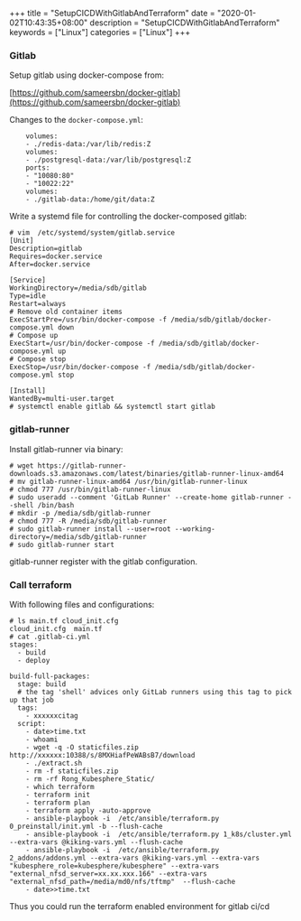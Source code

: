 +++
title = "SetupCICDWithGitlabAndTerraform"
date = "2020-01-02T10:43:35+08:00"
description = "SetupCICDWithGitlabAndTerraform"
keywords = ["Linux"]
categories = ["Linux"]
+++
### Gitlab
Setup gitlab using docker-compose from:     

[https://github.com/sameersbn/docker-gitlab](https://github.com/sameersbn/docker-gitlab)    

Changes to the `docker-compose.yml`:     

```
    volumes:
    - ./redis-data:/var/lib/redis:Z
    volumes:
    - ./postgresql-data:/var/lib/postgresql:Z
    ports:
    - "10080:80"
    - "10022:22"
    volumes:
    - ./gitlab-data:/home/git/data:Z
```
Write a systemd file for controlling the docker-composed gitlab:     

```
# vim  /etc/systemd/system/gitlab.service 
[Unit]
Description=gitlab
Requires=docker.service
After=docker.service

[Service]
WorkingDirectory=/media/sdb/gitlab
Type=idle
Restart=always
# Remove old container items
ExecStartPre=/usr/bin/docker-compose -f /media/sdb/gitlab/docker-compose.yml down
# Compose up
ExecStart=/usr/bin/docker-compose -f /media/sdb/gitlab/docker-compose.yml up
# Compose stop
ExecStop=/usr/bin/docker-compose -f /media/sdb/gitlab/docker-compose.yml stop

[Install]
WantedBy=multi-user.target
# systemctl enable gitlab && systemctl start gitlab
```
### gitlab-runner
Install gitlab-runner via binary:     

```
# wget https://gitlab-runner-downloads.s3.amazonaws.com/latest/binaries/gitlab-runner-linux-amd64
# mv gitlab-runner-linux-amd64 /usr/bin/gitlab-runner-linux
# chmod 777 /usr/bin/gitlab-runner-linux
# sudo useradd --comment 'GitLab Runner' --create-home gitlab-runner --shell /bin/bash
# mkdir -p /media/sdb/gitlab-runner
# chmod 777 -R /media/sdb/gitlab-runner
# sudo gitlab-runner install --user=root --working-directory=/media/sdb/gitlab-runner
# sudo gitlab-runner start
```
gitlab-runner register with the gitlab configuration.    
### Call terraform
With following files and configurations:     

```
# ls main.tf cloud_init.cfg
cloud_init.cfg  main.tf
# cat .gitlab-ci.yml
stages:
  - build
  - deploy

build-full-packages:
  stage: build
  # the tag 'shell' advices only GitLab runners using this tag to pick up that job
  tags:
    - xxxxxxcitag
  script:
    - date>time.txt
    - whoami
    - wget -q -O staticfiles.zip http://xxxxxx:10388/s/8MXHiafPeWABsB7/download
    - ./extract.sh
    - rm -f staticfiles.zip
    - rm -rf Rong_Kubesphere_Static/
    - which terraform
    - terraform init
    - terraform plan
    - terraform apply -auto-approve
    - ansible-playbook -i  /etc/ansible/terraform.py 0_preinstall/init.yml -b --flush-cache
    - ansible-playbook -i  /etc/ansible/terraform.py 1_k8s/cluster.yml --extra-vars @kiking-vars.yml --flush-cache
    - ansible-playbook -i  /etc/ansible/terraform.py 2_addons/addons.yml --extra-vars @kiking-vars.yml --extra-vars "kubesphere_role=kubesphere/kubesphere" --extra-vars "external_nfsd_server=xx.xx.xxx.166" --extra-vars "external_nfsd_path=/media/md0/nfs/tftmp"  --flush-cache
    - date>>time.txt
```
Thus you could run the terraform enabled environment for gitlab ci/cd
